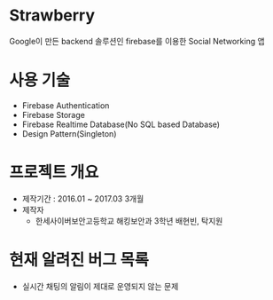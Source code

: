 # Strawberry
Google이 만든 backend 솔루션인 firebase를 이용한 Social Networking 앱

# 사용 기술
- Firebase Authentication
- Firebase Storage
- Firebase Realtime Database(No SQL based Database)
- Design Pattern(Singleton)

# 프로젝트 개요
- 제작기간 : 2016.01 ~ 2017.03 3개월
- 제작자
  - 한세사이버보안고등학교 해킹보안과 3학년 배현빈, 탁지원
  
# 현재 알려진 버그 목록
- 실시간 채팅의 알림이 제대로 운영되지 않는 문제
